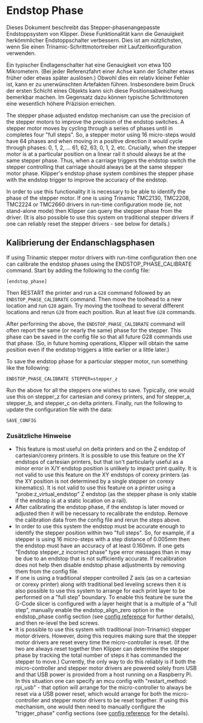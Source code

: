 # Endstop Phase

Dieses Dokument beschreibt das Stepper-phasenangepasste Endstoppsystem von Klipper. Diese Funktionalität kann die Genauigkeit herkömmlicher Endstoppschalter verbessern. Dies ist am nützlichsten, wenn Sie einen Trinamic-Schrittmotortreiber mit Laufzeitkonfiguration verwenden.

Ein typischer Endlagenschalter hat eine Genauigkeit von etwa 100 Mikrometern. (Bei jeder Referenzfahrt einer Achse kann der Schalter etwas früher oder etwas später auslösen.) Obwohl dies ein relativ kleiner Fehler ist, kann er zu unerwünschten Artefakten führen. Insbesondere beim Druck der ersten Schicht eines Objekts kann sich diese Positionsabweichung bemerkbar machen. Im Gegensatz dazu können typische Schrittmotoren eine wesentlich höhere Präzision erreichen.

The stepper phase adjusted endstop mechanism can use the precision of the stepper motors to improve the precision of the endstop switches. A stepper motor moves by cycling through a series of phases until in completes four "full steps". So, a stepper motor using 16 micro-steps would have 64 phases and when moving in a positive direction it would cycle through phases: 0, 1, 2, ... 61, 62, 63, 0, 1, 2, etc. Crucially, when the stepper motor is at a particular position on a linear rail it should always be at the same stepper phase. Thus, when a carriage triggers the endstop switch the stepper controlling that carriage should always be at the same stepper motor phase. Klipper's endstop phase system combines the stepper phase with the endstop trigger to improve the accuracy of the endstop.

In order to use this functionality it is necessary to be able to identify the phase of the stepper motor. If one is using Trinamic TMC2130, TMC2208, TMC2224 or TMC2660 drivers in run-time configuration mode (ie, not stand-alone mode) then Klipper can query the stepper phase from the driver. (It is also possible to use this system on traditional stepper drivers if one can reliably reset the stepper drivers - see below for details.)

## Kalibrierung der Endanschlagsphasen

If using Trinamic stepper motor drivers with run-time configuration then one can calibrate the endstop phases using the ENDSTOP_PHASE_CALIBRATE command. Start by adding the following to the config file:

```
[endstop_phase]
```

Then RESTART the printer and run a `G28` command followed by an `ENDSTOP_PHASE_CALIBRATE` command. Then move the toolhead to a new location and run `G28` again. Try moving the toolhead to several different locations and rerun `G28` from each position. Run at least five `G28` commands.

After performing the above, the `ENDSTOP_PHASE_CALIBRATE` command will often report the same (or nearly the same) phase for the stepper. This phase can be saved in the config file so that all future G28 commands use that phase. (So, in future homing operations, Klipper will obtain the same position even if the endstop triggers a little earlier or a little later.)

To save the endstop phase for a particular stepper motor, run something like the following:

```
ENDSTOP_PHASE_CALIBRATE STEPPER=stepper_z
```

Run the above for all the steppers one wishes to save. Typically, one would use this on stepper_z for cartesian and corexy printers, and for stepper_a, stepper_b, and stepper_c on delta printers. Finally, run the following to update the configuration file with the data:

```
SAVE_CONFIG
```

### Zusätzliche Hinweise

* This feature is most useful on delta printers and on the Z endstop of cartesian/corexy printers. It is possible to use this feature on the XY endstops of cartesian printers, but that isn't particularly useful as a minor error in X/Y endstop position is unlikely to impact print quality. It is not valid to use this feature on the XY endstops of corexy printers (as the XY position is not determined by a single stepper on corexy kinematics). It is not valid to use this feature on a printer using a "probe:z_virtual_endstop" Z endstop (as the stepper phase is only stable if the endstop is at a static location on a rail).
* After calibrating the endstop phase, if the endstop is later moved or adjusted then it will be necessary to recalibrate the endstop. Remove the calibration data from the config file and rerun the steps above.
* In order to use this system the endstop must be accurate enough to identify the stepper position within two "full steps". So, for example, if a stepper is using 16 micro-steps with a step distance of 0.005mm then the endstop must have an accuracy of at least 0.160mm. If one gets "Endstop stepper_z incorrect phase" type error messages than in may be due to an endstop that is not sufficiently accurate. If recalibration does not help then disable endstop phase adjustments by removing them from the config file.
* If one is using a traditional stepper controlled Z axis (as on a cartesian or corexy printer) along with traditional bed leveling screws then it is also possible to use this system to arrange for each print layer to be performed on a "full step" boundary. To enable this feature be sure the G-Code slicer is configured with a layer height that is a multiple of a "full step", manually enable the endstop_align_zero option in the endstop_phase config section (see [config reference](Config_Reference.md#endstop_phase) for further details), and then re-level the bed screws.
* It is possible to use this system with traditional (non-Trinamic) stepper motor drivers. However, doing this requires making sure that the stepper motor drivers are reset every time the micro-controller is reset. (If the two are always reset together then Klipper can determine the stepper phase by tracking the total number of steps it has commanded the stepper to move.) Currently, the only way to do this reliably is if both the micro-controller and stepper motor drivers are powered solely from USB and that USB power is provided from a host running on a Raspberry Pi. In this situation one can specify an mcu config with "restart_method: rpi_usb" - that option will arrange for the micro-controller to always be reset via a USB power reset, which would arrange for both the micro-controller and stepper motor drivers to be reset together. If using this mechanism, one would then need to manually configure the "trigger_phase" config sections (see [config reference](Config_Reference.md#endstop_phase) for the details).
